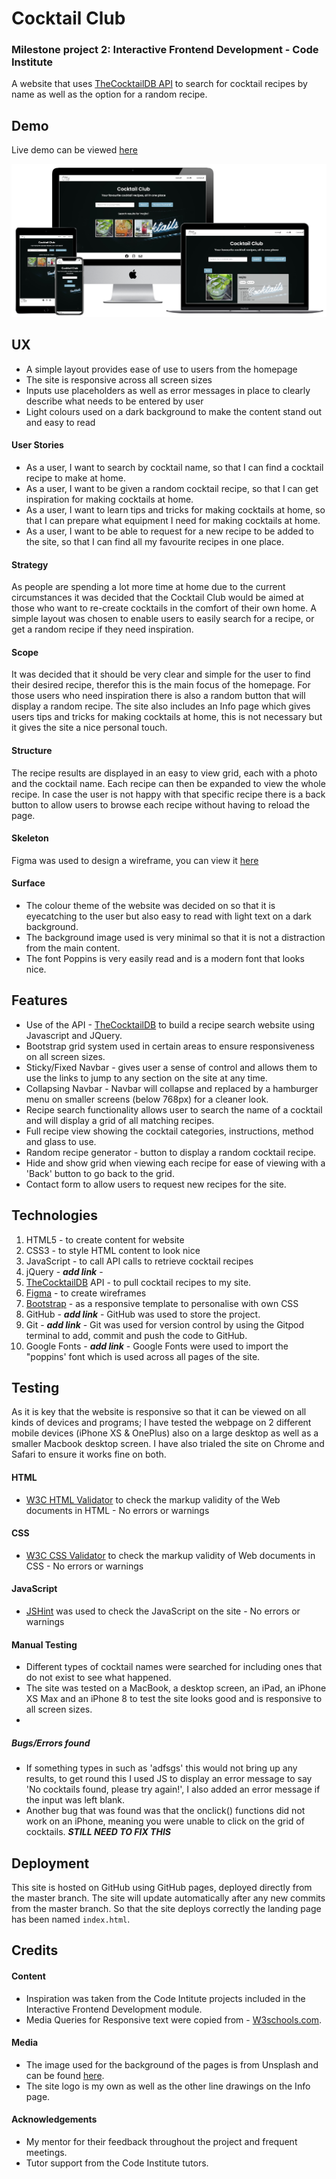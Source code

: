 
# **Cocktail Club**
### **Milestone project 2: Interactive Frontend Development - Code Institute**

A website that uses <a href="https://www.thecocktaildb.com/api.php" target="_blank">TheCocktailDB API</a> to search for cocktail recipes by name as well as the option for a random recipe.

## Demo
Live demo can be viewed <a href="https://fayskerritt.github.io/cocktailclub/" target="_blank">here</a>

![](mockup/mockup.png)

## UX
* A simple layout provides ease of use to users from the homepage
* The site is responsive across all screen sizes
* Inputs use placeholders as well as error messages in place to clearly describe what needs to be entered by user
* Light colours used on a dark background to make the content stand out and easy to read

#### User Stories
* As a user, I want to search by cocktail name, so that I can find a cocktail recipe to make at home.
* As a user, I want to be given a random cocktail recipe, so that I can get inspiration for making cocktails at home.
* As a user, I want to learn tips and tricks for making cocktails at home, so that I can prepare what equipment I need for making cocktails at home.
* As a user, I want to be able to request for a new recipe to be added to the site, so that I can find all my favourite recipes in one place.


#### Strategy
As people are spending a lot more time at home due to the current circumstances it was decided that the Cocktail Club would be aimed at those who want to re-create cocktails in the comfort of their own home. 
A simple layout was chosen to enable users to easily search for a recipe, or get a random recipe if they need inspiration.

#### Scope
It was decided that it should be very clear and simple for the user to find their desired recipe, therefor this is the main focus of the homepage. For those users who need inspiration there is also a random button that will display a random recipe.
The site also includes an Info page which gives users tips and tricks for making cocktails at home, this is not necessary but it gives the site a nice personal touch.

#### Structure
The recipe results are displayed in an easy to view grid, each with a photo and the cocktail name. Each recipe can then be expanded to view the whole recipe. In case the user is not happy with that specific recipe there is a back button to allow users to browse each recipe without having to reload the page.

#### Skeleton
Figma was used to design a wireframe, you can view it <a href="https://www.figma.com/file/RdOmB4ks8GmqkZWuD6E7LU/Milestone-1-wireframe?node-id=212512%3A0" target="_blank">here</a>

#### Surface
* The colour theme of the website was decided on so that it is eyecatching to the user but also easy to read with light text on a dark background. 
* The background image used is very minimal so that it is not a distraction from the main content. 
* The font Poppins is very easily read and is a modern font that looks nice.

## Features
* Use of the API - <a href="https://www.thecocktaildb.com/api.php" target="_blank">TheCocktailDB</a> to build a recipe search website using Javascript and JQuery.
* Bootstrap grid system used in certain areas to ensure responsiveness on all screen sizes.
* Sticky/Fixed Navbar - gives user a sense of control and allows them to use the links to jump to any section on the site at any time.
* Collapsing Navbar - Navbar will collapse and replaced by a hamburger menu on smaller screens (below 768px) for a cleaner look.
* Recipe search functionality allows user to search the name of a cocktail and will display a grid of all matching recipes.
* Full recipe view showing the cocktail categories, instructions, method and glass to use.
* Random recipe generator - button to display a random cocktail recipe.
* Hide and show grid when viewing each recipe for ease of viewing with a 'Back' button to go back to the grid.
* Contact form to allow users to request new recipes for the site.

## Technologies
1. HTML5 - to create content for website
2. CSS3 - to style HTML content to look nice
3. JavaScript - to call API calls to retrieve cocktail recipes
4. jQuery - ***add link*** - 
4. <a href="https://www.thecocktaildb.com/api.php" target="_blank">TheCocktailDB</a> API - to pull cocktail recipes to my site.
5. <a href="https://www.figma.com/file/RdOmB4ks8GmqkZWuD6E7LU/Milestone-1-wireframe?node-id=212512%3A0" target="_blank">Figma</a> - to create wireframes
6. <a href="https://getbootstrap.com/" target="_blank">Bootstrap</a> - as a responsive template to personalise with own CSS
7. GitHub - ***add link*** - GitHub was used to store the project.
8. Git - ***add link*** - Git was used for version control by using the Gitpod terminal to add, commit and push the code to GitHub.
8. Google Fonts - ***add link*** - Google Fonts were used to import the "poppins' font which is used across all pages of the site.

## Testing
As it is key that the website is responsive so that it can be viewed on all kinds of devices and programs;
I have tested the webpage on 2 different mobile devices (iPhone XS & OnePlus) also on a large desktop as well as a smaller Macbook desktop screen. 
I have also trialed the site on Chrome and Safari to ensure it works fine on both.

#### HTML
* <a href="https://validator.w3.org/" target="_blank">W3C HTML Validator</a> to check the markup validity of the Web documents in HTML - No errors or warnings

#### CSS
* <a href="https://jigsaw.w3.org/css-validator/" target="_blank">W3C CSS Validator</a> to check the markup validity of Web documents in CSS - No errors or warnings

#### JavaScript
* <a href="https://jshint.com/" target="_blank">JSHint</a> was used to check the JavaScript on the site - No errors or warnings

#### Manual Testing
* Different types of cocktail names were searched for including ones that do not exist to see what happened.
* The site was tested on a MacBook, a desktop screen, an iPad, an iPhone XS Max and an iPhone 8 to test the site looks good and is responsive to all screen sizes.
* 

##### Bugs/Errors found
* If something types in such as 'adfsgs' this would not bring up any results, to get round this I used JS to display an error message to say 'No cocktails found, please try again!', I also added an error message if the input was left blank.
* Another bug that was found was that the onclick() functions did not work on an iPhone, meaning you were unable to click on the grid of cocktails. ***STILL NEED TO FIX THIS***

## Deployment
This site is hosted on GitHub using GitHub pages, deployed directly from the master branch. The site will update automatically after any new commits from the master branch. 
So that the site deploys correctly the landing page has been named `index.html`.

## Credits
#### Content
* Inspiration was taken from the Code Intitute projects included in the Interactive Frontend Development module.
* Media Queries for Responsive text were copied from - <a href="https://www.w3schools.com/howto/howto_css_responsive_text.asp" target="_blank">W3schools.com</a>.

#### Media
* The image used for the background of the pages is from Unsplash and can be found <a href="https://unsplash.com/photos/FsYZE4ZZKJY" target="_blank">here</a>.
* The site logo is my own as well as the other line drawings on the Info page.

#### Acknowledgements
* My mentor for their feedback throughout the project and frequent meetings.
* Tutor support from the Code Institute tutors.

